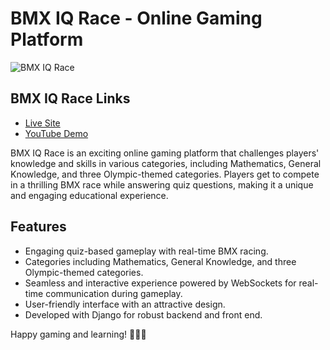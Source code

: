 # BMX IQ Race - Online Gaming Platform

![BMX IQ Race](https://your-image-url.com)

## BMX IQ Race Links

- [Live Site](http://bmxrace.uk.to/)
- [YouTube Demo](https://youtu.be/0RVEKCt_jwU)

BMX IQ Race is an exciting online gaming platform that challenges players' knowledge and skills in various categories, including Mathematics, General Knowledge, and three Olympic-themed categories. Players get to compete in a thrilling BMX race while answering quiz questions, making it a unique and engaging educational experience.

## Features

- Engaging quiz-based gameplay with real-time BMX racing.
- Categories including Mathematics, General Knowledge, and three Olympic-themed categories.
- Seamless and interactive experience powered by WebSockets for real-time communication during gameplay.
- User-friendly interface with an attractive design.
- Developed with Django for robust backend and front end.


Happy gaming and learning! 🚀🚴‍♂️
